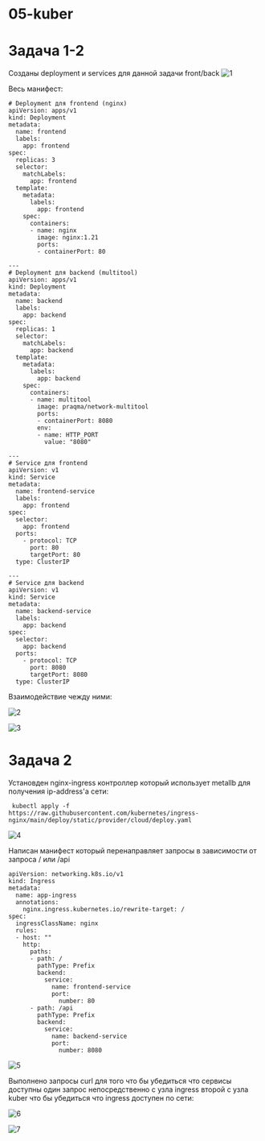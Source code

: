 # 05-kuber

# Задача 1-2

Созданы deployment и services для данной задачи front/back
![1](https://github.com/user-attachments/assets/4f4b53e4-14d2-44bf-93b7-4d3b661c2647)

Весь манифест:
```
# Deployment для frontend (nginx)
apiVersion: apps/v1
kind: Deployment
metadata:
  name: frontend
  labels:
    app: frontend
spec:
  replicas: 3
  selector:
    matchLabels:
      app: frontend
  template:
    metadata:
      labels:
        app: frontend
    spec:
      containers:
      - name: nginx
        image: nginx:1.21
        ports:
        - containerPort: 80

---
# Deployment для backend (multitool)
apiVersion: apps/v1
kind: Deployment
metadata:
  name: backend
  labels:
    app: backend
spec:
  replicas: 1
  selector:
    matchLabels:
      app: backend
  template:
    metadata:
      labels:
        app: backend
    spec:
      containers:
      - name: multitool
        image: praqma/network-multitool
        ports:
        - containerPort: 8080
        env:
        - name: HTTP_PORT
          value: "8080"

---
# Service для frontend
apiVersion: v1
kind: Service
metadata:
  name: frontend-service
  labels:
    app: frontend
spec:
  selector:
    app: frontend
  ports:
    - protocol: TCP
      port: 80
      targetPort: 80
  type: ClusterIP

---
# Service для backend
apiVersion: v1
kind: Service
metadata:
  name: backend-service
  labels:
    app: backend
spec:
  selector:
    app: backend
  ports:
    - protocol: TCP
      port: 8080
      targetPort: 8080
  type: ClusterIP
```

Взаимодействие чежду ними:

![2](https://github.com/user-attachments/assets/d605c392-91d3-4163-930b-64cc271d8444)

![3](https://github.com/user-attachments/assets/74648b81-fb61-4b4a-b798-7d9624e35432)

# Задача 2

Установден nginx-ingress контроллер который использует metallb для получения ip-address'a сети:

```
 kubectl apply -f https://raw.githubusercontent.com/kubernetes/ingress-nginx/main/deploy/static/provider/cloud/deploy.yaml
```

![4](https://github.com/user-attachments/assets/a614001c-6632-4e3b-9262-d397ffb2d686)

Написан манифест который перенаправляет запросы в зависимости от запроса / или /api
```
apiVersion: networking.k8s.io/v1
kind: Ingress
metadata:
  name: app-ingress
  annotations:
    nginx.ingress.kubernetes.io/rewrite-target: /
spec:
  ingressClassName: nginx
  rules:
  - host: ""
    http:
      paths:
      - path: /
        pathType: Prefix
        backend:
          service:
            name: frontend-service
            port:
              number: 80
      - path: /api
        pathType: Prefix
        backend:
          service:
            name: backend-service
            port:
              number: 8080
```
![5](https://github.com/user-attachments/assets/bdf227c9-94b5-4da9-9d0c-9e3d2f62b374)


Выполнено запросы curl для того что бы убедиться что сервисы доступны один запрос непосредственно с узла ingress второй с узла kuber что бы убедиться что ingress доступен по сети:

![6](https://github.com/user-attachments/assets/aead7a23-95ab-43c5-a180-f254c4f46749)

![7](https://github.com/user-attachments/assets/28dfa024-1a5a-48e7-93b7-810c219b2a01)

